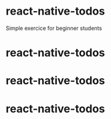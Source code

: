 # react-native-todos
Simple exercice for beginner students
# react-native-todos
# react-native-todos
# react-native-todos
